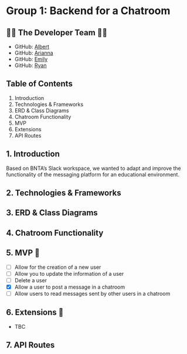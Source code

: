 # Group 1: Backend for a Chatroom

## 👥🎸 The Developer Team 🎸👥
- GitHub: [Albert](https://github.com/Al-B-code)
- GitHub: [Arianna](https://github.com/Ariannacoseschi)
- GitHub: [Emily](https://github.com/remily23)
- GitHub: [Ryan](https://github.com/RyanNekadio)

## Table of Contents
1. Introduction
2. Technologies & Frameworks
3. ERD & Class Diagrams
4. Chatroom Functionality
5. MVP
6. Extensions
7. API Routes

## 1. Introduction 
Based on BNTA’s Slack workspace, we wanted to adapt and improve the functionality of the messaging platform for an educational environment.

## 2. Technologies & Frameworks

## 3. ERD & Class Diagrams

## 4. Chatroom Functionality

## 5. MVP 🫡
- [ ] Allow for the creation of a new user
- [ ] Allow you to update the information of a user
- [ ] Delete a user
- [X] Allow a user to post a message in a chatroom
- [ ] Allow users to read messages sent by other users in a chatroom

## 6. Extensions 💪
- TBC

## 7. API Routes


